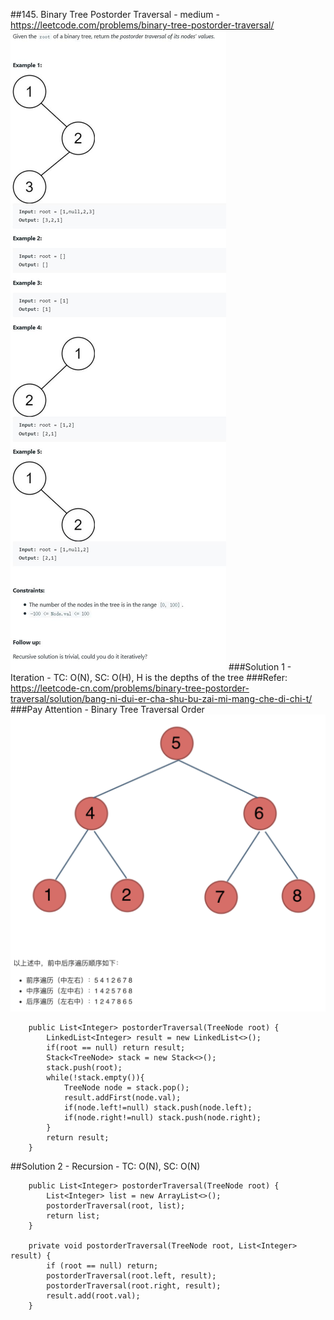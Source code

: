 ##145. Binary Tree Postorder Traversal - medium - https://leetcode.com/problems/binary-tree-postorder-traversal/
![Image of /145_binary_tree_postorder](imgs//145_binary_tree_postorder.jpg)
###Solution 1 - Iteration - TC: O(N), SC: O(H), H is the depths of the tree
###Refer: https://leetcode-cn.com/problems/binary-tree-postorder-traversal/solution/bang-ni-dui-er-cha-shu-bu-zai-mi-mang-che-di-chi-t/
###Pay Attention - Binary Tree Traversal Order
![Image of tree_traverse_graph](imgs/tree_traverse_graph.png)
```
    public List<Integer> postorderTraversal(TreeNode root) {
        LinkedList<Integer> result = new LinkedList<>();
        if(root == null) return result;
        Stack<TreeNode> stack = new Stack<>();
        stack.push(root);
        while(!stack.empty()){
            TreeNode node = stack.pop();
            result.addFirst(node.val);
            if(node.left!=null) stack.push(node.left);
            if(node.right!=null) stack.push(node.right);
        }
        return result;
    }
```
##Solution 2 - Recursion - TC: O(N), SC: O(N)
```
    public List<Integer> postorderTraversal(TreeNode root) {
        List<Integer> list = new ArrayList<>();
        postorderTraversal(root, list);
        return list;
    }

    private void postorderTraversal(TreeNode root, List<Integer> result) {
        if (root == null) return;
        postorderTraversal(root.left, result);
        postorderTraversal(root.right, result);
        result.add(root.val);
    }
```